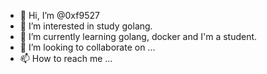 - 👋 Hi, I’m @0xf9527
- 👀 I’m interested in study golang.
- 🌱 I’m currently learning golang, docker and I'm a student.
- 💞️ I’m looking to collaborate on ...
- 📫 How to reach me ...

<!---
0xf9527/0xf9527 is a ✨ special ✨ repository because its `README.md` (this file) appears on your GitHub profile.
You can click the Preview link to take a look at your changes.
--->
